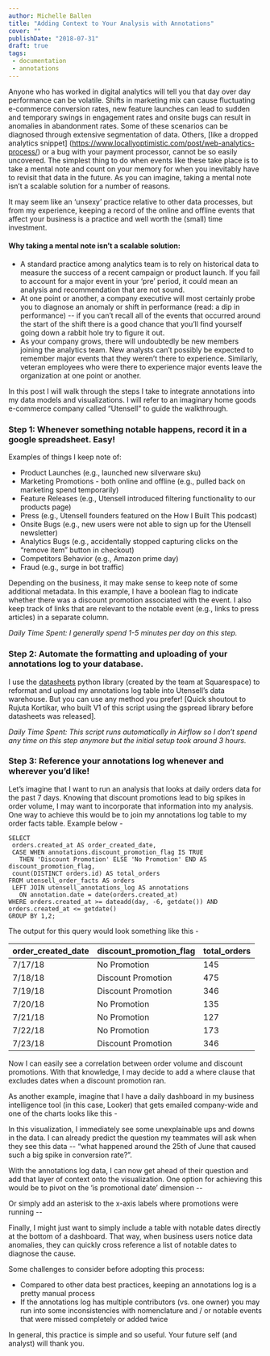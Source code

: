 ```yaml
---
author: Michelle Ballen
title: "Adding Context to Your Analysis with Annotations"
cover: ""
publishDate: "2018-07-31"
draft: true
tags:
 - documentation
 - annotations
---
```


Anyone who has worked in digital analytics will tell you that day over day performance can be volatile. Shifts in marketing mix can cause fluctuating e-commerce conversion rates, new feature launches can lead to sudden and temporary swings in engagement rates and onsite bugs can result in anomalies in abandonment rates. Some of these scenarios can be diagnosed through extensive segmentation of data. Others, [like a dropped analytics snippet] (https://www.locallyoptimistic.com/post/web-analytics-process/) or a bug with your payment processor, cannot be so easily uncovered. The simplest thing to do when events like these take place is to take a mental note and count on your memory for when you inevitably have to revisit that data in the future. As you can imagine, taking a mental note isn’t a scalable solution for a number of reasons.

It may seem like an ‘unsexy’ practice relative to other data processes, but from my experience, keeping a record of the online and offline events that affect your business is a practice and well worth the (small) time investment.

<!--more-->

#### Why taking a mental note isn’t a scalable solution:
* A standard practice among analytics team is to rely on historical data to measure the success of a recent campaign or product launch. If you fail to account for a major event in your ‘pre’ period, it could mean an analysis and recommendation that are not sound.
* At one point or another, a company executive will most certainly probe you to diagnose an anomaly or shift in performance (read: a dip in performance) -- if you can’t recall all of the events that occurred around the start of the shift there is a good chance that you’ll find yourself going down a rabbit hole try to figure it out.
* As your company grows, there will undoubtedly be new members joining the analytics team. New analysts can’t possibly be expected to remember major events that they weren’t there to experience. Similarly, veteran employees who were there to experience major events leave the organization at one point or another.

In this post I will walk through the steps I take to integrate annotations into my data models and visualizations. I will refer to an imaginary home goods e-commerce company called “Utensell” to guide the walkthrough.

### Step 1: Whenever something notable happens, record it in a google spreadsheet. Easy!

[screenshot_1]: https://github.com/locallyoptimistic/LocallyOptimistic/blob/master/static/img/annotations-google-sheet.jpg

Examples of things I keep note of:
* Product Launches (e.g., launched new silverware sku)
* Marketing Promotions - both online and offline (e.g., pulled back on marketing spend temporarily)
* Feature Releases (e.g., Utensell introduced filtering functionality to our products page)
* Press (e.g., Utensell founders featured on the How I Built This podcast)
* Onsite Bugs (e.g., new users were not able to sign up for the Utensell newsletter)
* Analytics Bugs (e.g., accidentally stopped capturing clicks on the “remove item” button in checkout)
* Competitors Behavior (e.g., Amazon prime day)
* Fraud (e.g., surge in bot traffic)

Depending on the business, it may make sense to keep note of some additional metadata. In this example, I have a boolean flag to indicate whether there was a discount promotion associated with the event. I also keep track of links that are relevant to the notable event (e.g., links to press articles) in a separate column.

_Daily Time Spent: I generally spend 1-5 minutes per day on this step._


### Step 2: Automate the formatting and uploading of your annotations log to your database.

I use the [datasheets](https://github.com/Squarespace/datasheets) python library (created by the team at Squarespace) to reformat and upload my annotations log table into Utensell’s data warehouse. But you can use any method you prefer! [Quick shoutout to Rujuta Kortikar, who built V1 of this script using the gspread library before datasheets was released].

[screenshot_2]: https://github.com/locallyoptimistic/LocallyOptimistic/blob/master/static/img/annotations-jupyter-notebook.jpg

_Daily Time Spent: This script runs automatically in Airflow so I don’t spend any time on this step anymore but the initial setup took around 3 hours._

### Step 3: Reference your annotations log whenever and wherever you’d like!

Let’s imagine that I want to run an analysis that looks at daily orders data for the past 7 days. Knowing that discount promotions lead to big spikes in order volume, I may want to incorporate that information into my analysis. One way to achieve this would be to join my annotations log table to my order facts table. Example below -

```
SELECT
 orders.created_at AS order_created_date,
 CASE WHEN annotations.discount_promotion_flag IS TRUE
   THEN 'Discount Promotion' ELSE 'No Promotion' END AS discount_promotion_flag,
 count(DISTINCT orders.id) AS total_orders
FROM utensell_order_facts AS orders
 LEFT JOIN utensell_annotations_log AS annotations
   ON annotation.date = date(orders.created_at)
WHERE orders.created_at >= dateadd(day, -6, getdate()) AND orders.created_at <= getdate()
GROUP BY 1,2;
```

The output for this query would look something like this -

| order_created_date | discount_promotion_flag | total_orders |
| ------------- | ------------- |------------- |
| 7/17/18  | No Promotion | 145 |
| 7/18/18  | Discount Promotion | 475 |
| 7/19/18  | Discount Promotion | 346 |
| 7/20/18  | No Promotion | 135 |
| 7/21/18  | No Promotion | 127 |
| 7/22/18  | No Promotion | 173 |
| 7/23/18  | Discount Promotion | 346 |

Now I can easily see a correlation between order volume and discount promotions. With that knowledge, I may decide to add a where clause that excludes dates when a discount promotion ran.

As another example, imagine that I have a daily dashboard in my business intelligence tool (in this case, Looker) that gets emailed company-wide and one of the charts looks like this -

[screenshot_3]: https://github.com/locallyoptimistic/LocallyOptimistic/blob/master/static/img/annotations-graph-before.jpg

In this visualization, I immediately see some unexplainable ups and downs in the data. I can already predict the question my teammates will ask when they see this data -- “what happened around the 25th of June that caused such a big spike in conversion rate?”.

With the annotations log data, I can now get ahead of their question and add that layer of context onto the visualization. One option for achieving this would be to pivot on the ‘is promotional date’ dimension --

[screenshot_4]: https://github.com/locallyoptimistic/LocallyOptimistic/blob/master/static/img/annotations-graph-after-v1.jpg

Or simply add an asterisk to the x-axis labels where promotions were running --

[screenshot_5]: https://github.com/locallyoptimistic/LocallyOptimistic/blob/master/static/img/annotations-graph-after-v2.jpg

Finally, I might just want to simply include a table with notable dates directly at the bottom of a dashboard. That way, when business users notice data anomalies, they can quickly cross reference a list of notable dates to diagnose the cause.

[screenshot_6]: https://github.com/locallyoptimistic/LocallyOptimistic/blob/master/static/img/annotations-notable-dates-table.jpg

Some challenges to consider before adopting this process:
* Compared to other data best practices, keeping an annotations log is a pretty manual process
* If the annotations log has multiple contributors (vs. one owner) you may run into some inconsistencies with nomenclature and / or notable events that were missed completely or added twice

In general, this practice is simple and so useful. Your future self (and analyst) will thank you.
